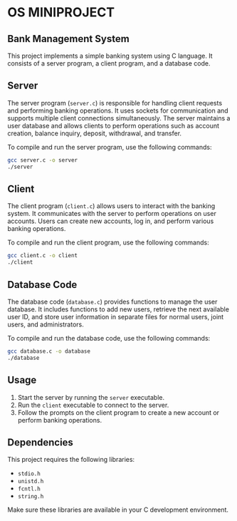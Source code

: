 # OS MINIPROJECT
## Bank Management System

This project implements a simple banking system using C language. It consists of a server program, a client program, and a database code.

## Server

The server program (`server.c`) is responsible for handling client requests and performing banking operations. It uses sockets for communication and supports multiple client connections simultaneously. The server maintains a user database and allows clients to perform operations such as account creation, balance inquiry, deposit, withdrawal, and transfer.

To compile and run the server program, use the following commands:

```bash
gcc server.c -o server
./server
```

## Client

The client program (`client.c`) allows users to interact with the banking system. It communicates with the server to perform operations on user accounts. Users can create new accounts, log in, and perform various banking operations.

To compile and run the client program, use the following commands:

```bash
gcc client.c -o client
./client
```

## Database Code

The database code (`database.c`) provides functions to manage the user database. It includes functions to add new users, retrieve the next available user ID, and store user information in separate files for normal users, joint users, and administrators.

To compile and run the database code, use the following commands:

```bash
gcc database.c -o database
./database
```

## Usage

1. Start the server by running the `server` executable.
2. Run the `client` executable to connect to the server.
3. Follow the prompts on the client program to create a new account or perform banking operations.

## Dependencies

This project requires the following libraries:

- `stdio.h`
- `unistd.h`
- `fcntl.h`
- `string.h`

Make sure these libraries are available in your C development environment.
